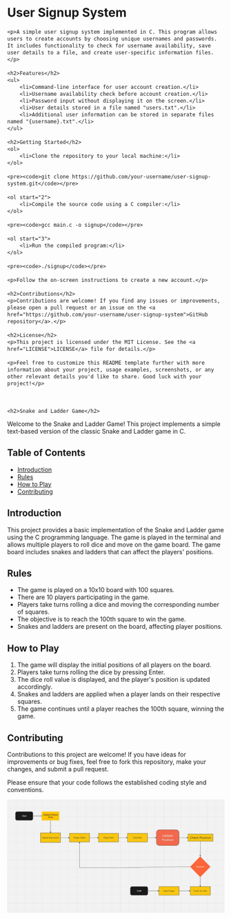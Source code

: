 <!DOCTYPE html>
<html>

<body>
    <h1>User Signup System</h1>

    <p>A simple user signup system implemented in C. This program allows users to create accounts by choosing unique usernames and passwords. It includes functionality to check for username availability, save user details to a file, and create user-specific information files.</p>

    <h2>Features</h2>
    <ul>
        <li>Command-line interface for user account creation.</li>
        <li>Username availability check before account creation.</li>
        <li>Password input without displaying it on the screen.</li>
        <li>User details stored in a file named "users.txt".</li>
        <li>Additional user information can be stored in separate files named "{username}.txt".</li>
    </ul>

    <h2>Getting Started</h2>
    <ol>
        <li>Clone the repository to your local machine:</li>
    </ol>

    <pre><code>git clone https://github.com/your-username/user-signup-system.git</code></pre>

    <ol start="2">
        <li>Compile the source code using a C compiler:</li>
    </ol>

    <pre><code>gcc main.c -o signup</code></pre>

    <ol start="3">
        <li>Run the compiled program:</li>
    </ol>

    <pre><code>./signup</code></pre>

    <p>Follow the on-screen instructions to create a new account.</p>

    <h2>Contributions</h2>
    <p>Contributions are welcome! If you find any issues or improvements, please open a pull request or an issue on the <a href="https://github.com/your-username/user-signup-system">GitHub repository</a>.</p>

    <h2>License</h2>
    <p>This project is licensed under the MIT License. See the <a href="LICENSE">LICENSE</a> file for details.</p>

    <p>Feel free to customize this README template further with more information about your project, usage examples, screenshots, or any other relevant details you'd like to share. Good luck with your project!</p>



    <h2>Snake and Ladder Game</h2>
<p>Welcome to the Snake and Ladder Game! This project implements a simple text-based version of the classic Snake and Ladder game in C.</p>

<h2>Table of Contents</h2>
<ul>
    <li><a href="#introduction">Introduction</a></li>
    <li><a href="#rules">Rules</a></li>
    <li><a href="#how-to-play">How to Play</a></li>
    <li><a href="#contributing">Contributing</a></li>
</ul>

<h2 id="introduction">Introduction</h2>
<p>This project provides a basic implementation of the Snake and Ladder game using the C programming language. The game is played in the terminal and allows multiple players to roll dice and move on the game board. The game board includes snakes and ladders that can affect the players' positions.</p>

<h2 id="rules">Rules</h2>
<ul>
    <li>The game is played on a 10x10 board with 100 squares.</li>
    <li>There are 10 players participating in the game.</li>
    <li>Players take turns rolling a dice and moving the corresponding number of squares.</li>
    <li>The objective is to reach the 100th square to win the game.</li>
    <li>Snakes and ladders are present on the board, affecting player positions.</li>
</ul>


<h2 id="how-to-play">How to Play</h2>
<ol>
    <li>The game will display the initial positions of all players on the board.</li>
    <li>Players take turns rolling the dice by pressing Enter.</li>
    <li>The dice roll value is displayed, and the player's position is updated accordingly.</li>
    <li>Snakes and ladders are applied when a player lands on their respective squares.</li>
    <li>The game continues until a player reaches the 100th square, winning the game.</li>
</ol>

<h2 id="contributing">Contributing</h2>
<p>Contributions to this project are welcome! If you have ideas for improvements or bug fixes, feel free to fork this repository, make your changes, and submit a pull request.</p>
<p>Please ensure that your code follows the established coding style and conventions.</p>

<img src="https://github.com/yogi428/codewithC/blob/main/WhatsApp%20Image%202023-07-31%20at%2021.08.04.jpg"></img>

</body>
</html>
